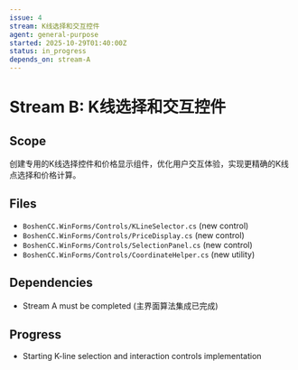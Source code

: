 ```yaml
---
issue: 4
stream: K线选择和交互控件
agent: general-purpose
started: 2025-10-29T01:40:00Z
status: in_progress
depends_on: stream-A
---
```


# Stream B: K线选择和交互控件

## Scope
创建专用的K线选择控件和价格显示组件，优化用户交互体验，实现更精确的K线点选择和价格计算。

## Files
- `BoshenCC.WinForms/Controls/KLineSelector.cs` (new control)
- `BoshenCC.WinForms/Controls/PriceDisplay.cs` (new control)
- `BoshenCC.WinForms/Controls/SelectionPanel.cs` (new control)
- `BoshenCC.WinForms/Controls/CoordinateHelper.cs` (new utility)

## Dependencies
- Stream A must be completed (主界面算法集成已完成)

## Progress
- Starting K-line selection and interaction controls implementation